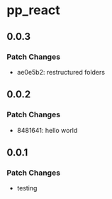 # pp_react

## 0.0.3

### Patch Changes

- ae0e5b2: restructured folders

## 0.0.2

### Patch Changes

- 8481641: hello world

## 0.0.1

### Patch Changes

- testing

